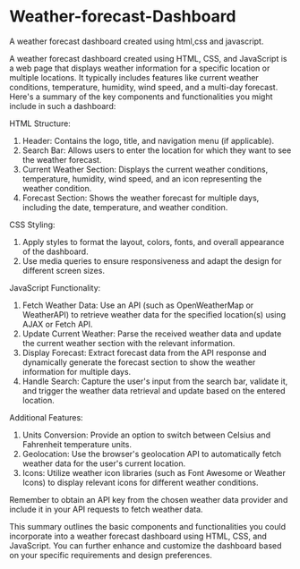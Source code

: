 # Weather-forecast-Dashboard
A weather forecast dashboard created using html,css and javascript.

A weather forecast dashboard created using HTML, CSS, and JavaScript is a web page that displays weather information for a specific location or multiple locations. It typically includes features like current weather conditions, temperature, humidity, wind speed, and a multi-day forecast. Here's a summary of the key components and functionalities you might include in such a dashboard:

HTML Structure:
1. Header: Contains the logo, title, and navigation menu (if applicable).
2. Search Bar: Allows users to enter the location for which they want to see the weather forecast.
3. Current Weather Section: Displays the current weather conditions, temperature, humidity, wind speed, and an icon representing the weather condition.
4. Forecast Section: Shows the weather forecast for multiple days, including the date, temperature, and weather condition.

CSS Styling:
1. Apply styles to format the layout, colors, fonts, and overall appearance of the dashboard.
2. Use media queries to ensure responsiveness and adapt the design for different screen sizes.

JavaScript Functionality:
1. Fetch Weather Data: Use an API (such as OpenWeatherMap or WeatherAPI) to retrieve weather data for the specified location(s) using AJAX or Fetch API.
2. Update Current Weather: Parse the received weather data and update the current weather section with the relevant information.
3. Display Forecast: Extract forecast data from the API response and dynamically generate the forecast section to show the weather information for multiple days.
4. Handle Search: Capture the user's input from the search bar, validate it, and trigger the weather data retrieval and update based on the entered location.

Additional Features:
1. Units Conversion: Provide an option to switch between Celsius and Fahrenheit temperature units.
2. Geolocation: Use the browser's geolocation API to automatically fetch weather data for the user's current location.
3. Icons: Utilize weather icon libraries (such as Font Awesome or Weather Icons) to display relevant icons for different weather conditions.

Remember to obtain an API key from the chosen weather data provider and include it in your API requests to fetch weather data.

This summary outlines the basic components and functionalities you could incorporate into a weather forecast dashboard using HTML, CSS, and JavaScript. You can further enhance and customize the dashboard based on your specific requirements and design preferences.
